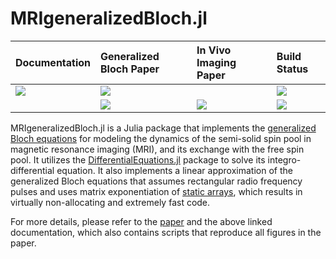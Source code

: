 # MRIgeneralizedBloch.jl


| **Documentation**         | **Generalized Bloch Paper**   | **In Vivo Imaging Paper**     | **Build Status**                      |
|:------------------------- |:------------------------------|:----------------------------- |:------------------------------------- |
| [![][docs-img]][docs-url] | [![][paper-img1]][paper-url1] |                               | [![][gh-actions-img]][gh-actions-url] |
|                           | [![][arXiv-img1]][arXiv-url1] | [![][arXiv-img2]][arXiv-url2] | [![][codecov-img]][codecov-url]       |


MRIgeneralizedBloch.jl is a Julia package that implements the [generalized Bloch equations](https://doi.org/10.1002/mrm.29071) for modeling the dynamics of the semi-solid spin pool in magnetic resonance imaging (MRI), and its exchange with the free spin pool. It utilizes the [DifferentialEquations.jl](https://diffeq.sciml.ai/stable/) package to solve its integro-differential equation. It also implements a linear approximation of the generalized Bloch equations that assumes rectangular radio frequency pulses and uses matrix exponentiation of [static arrays](https://github.com/JuliaArrays/StaticArrays.jl), which results in virtually non-allocating and extremely fast code. 

For more details, please refer to the [paper](https://doi.org/10.1002/mrm.29071) and the above linked documentation, which also contains scripts that reproduce all figures in the paper.


[docs-img]: https://img.shields.io/badge/docs-latest%20release-blue.svg
[docs-url]: https://JakobAsslaender.github.io/MRIgeneralizedBloch.jl/stable

[gh-actions-img]: https://github.com/JakobAsslaender/MRIgeneralizedBloch.jl/workflows/CI/badge.svg
[gh-actions-url]: https://github.com/JakobAsslaender/MRIgeneralizedBloch.jl/actions

[codecov-img]: https://codecov.io/gh/JakobAsslaender/MRIgeneralizedBloch.jl/branch/master/graph/badge.svg
[codecov-url]: https://codecov.io/gh/JakobAsslaender/MRIgeneralizedBloch.jl

[arXiv-img1]: https://img.shields.io/badge/arXiv-2107.11000-blue.svg
[arXiv-url1]: https://arxiv.org/pdf/2107.11000.pdf

[arXiv-img2]: https://img.shields.io/badge/arXiv-2207.08259-blue.svg
[arXiv-url2]: https://arxiv.org/pdf/2207.08259.pdf

[paper-img1]: https://img.shields.io/badge/doi-10.1002/mrm.29071-blue.svg
[paper-url1]: https://doi.org/10.1002/mrm.29071
